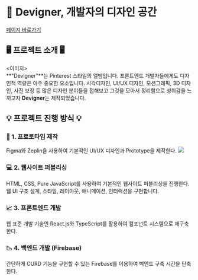 # 🌌 Devigner, 개발자의 디자인 공간
[페이지 바로가기](#) <br>

## 🖥 프로젝트 소개 🖥
<이미지> <br>
**"Devigner"**는 Pinterest 스타일의 앨범입니다. 프론트엔드 개발자들에게도 디자인적 역량은 아주 중요한 요소입니다.
시각디자인, UI/UX 디자인, 모션그래픽, 3D 디자인, 사진 보정 등 많은 디자인 분야들을 접해보고 그것을 모아서 정리함으로 성취감을 느끼고자 **Devigner**는 제작되었습니다.

## 💡 프로젝트 진행 방식 💡

### 📃 1. 프로토타입 제작 
Figma와 Zeplin을 사용하여 기본적인 UI/UX 디자인과 Prototype을 제작한다.
<img src = "https://user-images.githubusercontent.com/58673491/193507733-f36fa7d0-9242-4c42-9723-dc544dac62a7.png">
### 💻 2. 웹사이트 퍼블리싱 
HTML, CSS, Pure JavaScript를 사용하여 기본적인 웹사이트 퍼블리싱을 진행한다. <br>
웹 UI 구조 설계, 스타일, 레이아웃, 애니메이션, 인터랙션을 구현합니다.
### 📈 3. 프론트엔드 개발 
웹 표준 개발 기술인 React.js와 TypeScript를 활용하여 컴포넌트 시스템으로 재구축한다.
### 📉 4. 백엔드 개발 (Firebase)
간단하게 CURD 기능을 구현할 수 있는 Firebase를 이용하여 벡엔드 구축 시간을 단축한다.

